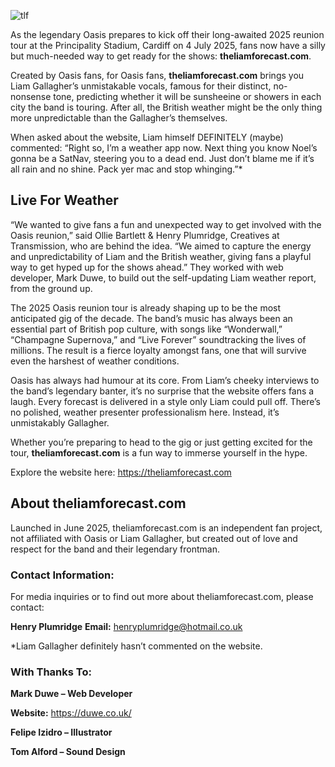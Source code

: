 ![tlf](https://github.com/user-attachments/assets/f8ffcf3b-df5a-49b3-8347-8e3bebc50bab)

As the legendary Oasis prepares to kick off their long-awaited 2025 reunion tour at the Principality Stadium, Cardiff on 4 July 2025, fans now have a silly but much-needed way to get ready for the shows: **theliamforecast.com**. 

Created by Oasis fans, for Oasis fans, **theliamforecast.com** brings you Liam Gallagher’s unmistakable vocals, famous for their distinct, no-nonsense tone, predicting whether it will be sunsheeine or showers in each city the band is touring. After all, the British weather might be the only thing more unpredictable than the Gallagher’s themselves.

When asked about the website, Liam himself DEFINITELY (maybe) commented: “Right so, I’m a weather app now. Next thing you know Noel’s gonna be a SatNav, steering you to a dead end. Just don’t blame me if it’s all rain and no shine. Pack yer mac and stop whinging.”*

## Live For Weather

“We wanted to give fans a fun and unexpected way to get involved with the Oasis reunion,” said Ollie Bartlett & Henry Plumridge, Creatives at Transmission, who are behind the idea. “We aimed to capture the energy and unpredictability of Liam and the British weather, giving fans a playful way to get hyped up for the shows ahead.” They worked with web developer, Mark Duwe, to build out the self-updating Liam weather report, from the ground up.

The 2025 Oasis reunion tour is already shaping up to be the most anticipated gig of the decade. The band’s music has always been an essential part of British pop culture, with songs like “Wonderwall,” “Champagne Supernova,” and “Live Forever” soundtracking the lives of millions. The result is a fierce loyalty amongst fans, one that will survive even the harshest of weather conditions. 

Oasis has always had humour at its core. From Liam’s cheeky interviews to the band’s legendary banter, it’s no surprise that the website offers fans a laugh. Every forecast is delivered in a style only Liam could pull off. There’s no polished, weather presenter professionalism here. Instead, it’s unmistakably Gallagher. 

Whether you’re preparing to head to the gig or just getting excited for the tour, **theliamforecast.com** is a fun way to immerse yourself in the hype.

Explore the website here: https://theliamforecast.com

## About theliamforecast.com

Launched in June 2025, theliamforecast.com is an independent fan project, not affiliated with Oasis or Liam Gallagher, but created out of love and respect for the band and their legendary frontman. 

### Contact Information:

For media inquiries or to find out more about theliamforecast.com, please contact:

**Henry Plumridge**
**Email:** henryplumridge@hotmail.co.uk

*Liam Gallagher definitely hasn’t commented on the website.

### With Thanks To:

**Mark Duwe – Web Developer**

**Website:** https://duwe.co.uk/

**Felipe Izidro – Illustrator**

**Tom Alford – Sound Design**
